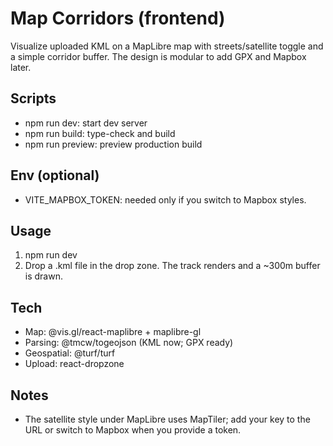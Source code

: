 # Map Corridors (frontend)

Visualize uploaded KML on a MapLibre map with streets/satellite toggle and a simple corridor buffer. The design is modular to add GPX and Mapbox later.

## Scripts

- npm run dev: start dev server
- npm run build: type-check and build
- npm run preview: preview production build

## Env (optional)

- VITE_MAPBOX_TOKEN: needed only if you switch to Mapbox styles.

## Usage

1) npm run dev
2) Drop a .kml file in the drop zone. The track renders and a ~300m buffer is drawn.

## Tech

- Map: @vis.gl/react-maplibre + maplibre-gl
- Parsing: @tmcw/togeojson (KML now; GPX ready)
- Geospatial: @turf/turf
- Upload: react-dropzone

## Notes

- The satellite style under MapLibre uses MapTiler; add your key to the URL or switch to Mapbox when you provide a token.
